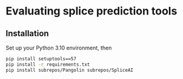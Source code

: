 # Evaluating splice prediction tools

## Installation

Set up your Python 3.10 environment, then

```sh
pip install setuptools==57
pip install -r requirements.txt
pip install subrepos/Pangolin subrepos/SpliceAI
```
